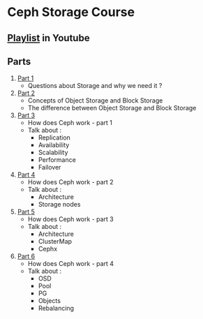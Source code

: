 # Ceph Storage Course 

## [Playlist](https://www.youtube.com/playlist?list=PLRMCwJJwWR1DhlYbrvwXCXbudzfxseo7E) in Youtube 

## Parts 

1. [Part 1](https://youtu.be/nfRwaXDwCiU)
   - Questions about Storage and why we need it ? 
2. [Part 2](https://youtu.be/acKO8a6DwIk)
   - Concepts of Object Storage and Block Storage 
   - The difference between Object Storage and Block Storage
3. [Part 3](https://youtu.be/A5eG8BPNqyQ)
   - How does Ceph work - part 1
   - Talk about :
       - Replication
       - Availability
       - Scalability 
       - Performance
       - Failover
4. [Part 4](https://youtu.be/HMjKEkrhVv0)
   - How does Ceph work - part 2
   - Talk about :
       - Architecture
       - Storage nodes
5. [Part 5](https://youtu.be/yI_fAlz7mRk)
   - How does Ceph work - part 3
   - Talk about :
       - Architecture
       - ClusterMap
       - Cephx
5. [Part 6](https://youtu.be/zA8ziAHWktg)
   - How does Ceph work - part 4
   - Talk about :
       - OSD
       - Pool
       - PG
       - Objects
       - Rebalancing
